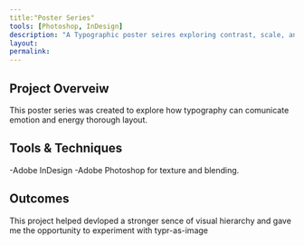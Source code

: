 ```yaml
---
title:"Poster Series"
tools: [Photoshop, InDesign]
description: "A Typographic poster seires exploring contrast, scale, and rhythm."
layout:
permalink:
---
```


## Project Overveiw

This poster series was created to explore how 
typography can comunicate emotion and energy thorough layout.

## Tools & Techniques 

-Adobe InDesign 
-Adobe Photoshop for texture and blending.

## Outcomes

This project helped devloped a stronger sence of visual hierarchy and gave 
me the opportunity to experiment with typr-as-image

